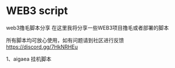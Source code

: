 # WEB3 script
web3撸毛脚本分享
在这里我将分享一些WEB3项目撸毛或者部署的脚本

所有脚本均可放心使用，如有问题请到社区进行反馈  https://discord.gg/7HkNRHEu

1、aigaea 挂机脚本
